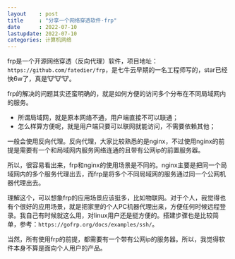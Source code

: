 ```yaml
---
layout    : post
title     : "分享一个网络穿透软件-frp"
date      : 2022-07-10
lastupdate: 2022-07-10
categories: 计算机网络
---
```

frp是一个开源网络穿透（反向代理）软件，项目地址：`https://github.com/fatedier/frp`，是七牛云早期的一名工程师写的，star已经快6w了，真是🐮🐮🐮。

frp的解决的问题其实还蛮明确的，就是如何方便的访问多个分布在不同局域网内的服务。
- 所谓局域网，就是原本网络不通，用户端直接不可以联通；
- 怎么样算方便呢，就是用户端只要可以联网就能访问，不需要依赖其他；

一般会使用反向代理。反向代理，大家比较熟悉的是nginx，不过使用nginx的前提是需要有一个和局域网内服务网络连通的且带有公网ip的前置服务器。

所以，很容易看出来，frp和nginx的使用场景是不同的。nginx主要是把同一个局域网内的多个服务代理出去，而frp是将多个不同局域网的服务通过同一个公网机器代理出去。

理解这个，可以想象frp的应用场景应该挺多，比如物联网。对于个人，我觉得也有个很好的应用场景，就是把家里的个人PC机器代理出来，方便任何时候远程登录。我自己有时候就这么用，对linux用户还是挺方便的。搭建步骤也是比较简单，参考：`https://gofrp.org/docs/examples/ssh/`。

当然，所有使用frp的前提，都需要有一个带有公网ip的服务器。所以，我觉得软件本身不算是面向个人用户的产品。

